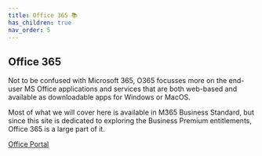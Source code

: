 ```yaml
---
title: Office 365 📚
has_children: true
nav_order: 5
---
```


## Office 365

Not to be confused with Microsoft 365, O365 focusses more on the end-user MS Office applications and services that are both web-based and available as downloadable apps for Windows or MacOS.

Most of what we will cover here is available in M365 Business Standard, but since this site is dedicated to exploring the Business Premium entitlements, Office 365 is a large part of it.

[Office Portal](https://portal.office.com)
